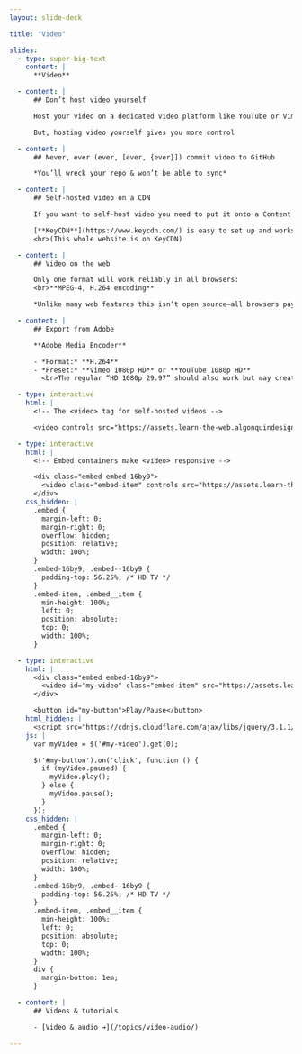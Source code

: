```yaml
---
layout: slide-deck

title: "Video"

slides:
  - type: super-big-text
    content: |
      **Video**

  - content: |
      ## Don’t host video yourself

      Host your video on a dedicated video platform like YouTube or Vimeo as a first choice

      But, hosting video yourself gives you more control

  - content: |
      ## Never, ever (ever, [ever, {ever}]) commit video to GitHub

      *You’ll wreck your repo & won’t be able to sync*

  - content: |
      ## Self-hosted video on a CDN

      If you want to self-host video you need to put it onto a Content Delivery Network

      [**KeyCDN**](https://www.keycdn.com/) is easy to set up and works really well
      <br>(This whole website is on KeyCDN)

  - content: |
      ## Video on the web

      Only one format will work reliably in all browsers:
      <br>**MPEG-4, H.264 encoding**

      *Unlike many web features this isn’t open source—all browsers pay exorbitant fees to let you watch video*

  - content: |
      ## Export from Adobe

      **Adobe Media Encoder**

      - *Format:* **H.264**
      - *Preset:* **Vimeo 1080p HD** or **YouTube 1080p HD**
        <br>The regular “HD 1080p 29.97” should also work but may create larger file sizes.

  - type: interactive
    html: |
      <!-- The <video> tag for self-hosted videos -->

      <video controls src="https://assets.learn-the-web.algonquindesign.ca/web-dev-5/liftoff-of-spacex-crs-5.mp4"></video>

  - type: interactive
    html: |
      <!-- Embed containers make <video> responsive -->

      <div class="embed embed-16by9">
        <video class="embed-item" controls src="https://assets.learn-the-web.algonquindesign.ca/web-dev-5/liftoff-of-spacex-crs-5.mp4"></video>
      </div>
    css_hidden: |
      .embed {
        margin-left: 0;
        margin-right: 0;
        overflow: hidden;
        position: relative;
        width: 100%;
      }
      .embed-16by9, .embed--16by9 {
        padding-top: 56.25%; /* HD TV */
      }
      .embed-item, .embed__item {
        min-height: 100%;
        left: 0;
        position: absolute;
        top: 0;
        width: 100%;
      }

  - type: interactive
    html: |
      <div class="embed embed-16by9">
        <video id="my-video" class="embed-item" src="https://assets.learn-the-web.algonquindesign.ca/web-dev-5/liftoff-of-spacex-crs-5.mp4"></video>
      </div>

      <button id="my-button">Play/Pause</button>
    html_hidden: |
      <script src="https://cdnjs.cloudflare.com/ajax/libs/jquery/3.1.1/jquery.min.js"></script>
    js: |
      var myVideo = $('#my-video').get(0);

      $('#my-button').on('click', function () {
        if (myVideo.paused) {
          myVideo.play();
        } else {
          myVideo.pause();
        }
      });
    css_hidden: |
      .embed {
        margin-left: 0;
        margin-right: 0;
        overflow: hidden;
        position: relative;
        width: 100%;
      }
      .embed-16by9, .embed--16by9 {
        padding-top: 56.25%; /* HD TV */
      }
      .embed-item, .embed__item {
        min-height: 100%;
        left: 0;
        position: absolute;
        top: 0;
        width: 100%;
      }
      div {
        margin-bottom: 1em;
      }

  - content: |
      ## Videos & tutorials

      - [Video & audio ➔](/topics/video-audio/)

---
```

